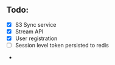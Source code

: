 ## Todo:
- [x] S3 Sync service
- [x] Stream API
- [x] User registration
- [ ] Session level token persisted to redis
- 

